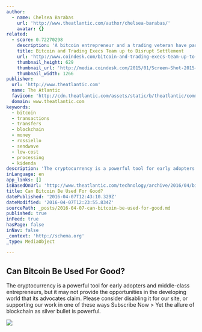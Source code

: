 ```yaml
---
author:
  - name: Chelsea Barabas
    url: 'http://www.theatlantic.com/author/chelsea-barabas/'
    avatar: {}
related:
  - score: 0.72270298
    description: 'A bitcoin entrepreneur and a trading veteran have partnered on a blockchain project that aims to streamline the way assets are exchanged. SETL will use its blockchain, which is "akin to proof-of-stake", to let market participants cut out the web of intermediaries in the post-trade system, saving them time and money.'
    title: Bitcoin and Trading Execs Team up to Disrupt Settlement
    url: 'http://www.coindesk.com/bitcoin-and-trading-execs-team-up-to-disrupt-settlement/'
    thumbnail_height: 629
    thumbnail_url: 'http://media.coindesk.com/2015/01/Screen-Shot-2015-01-13-at-2.40.15-PM.png'
    thumbnail_width: 1266
publisher:
  url: 'http://www.theatlantic.com'
  name: The Atlantic
  favicon: 'http://cdn.theatlantic.com/assets/static/b/theatlantic/common/img/favicon.ico'
  domain: www.theatlantic.com
keywords:
  - bitcoin
  - transactions
  - transfers
  - blockchain
  - money
  - rossiello
  - sendwave
  - low-cost
  - processing
  - kidenda
description: 'The cryptocurrency is a powerful tool for early adopters and middle-class entrepreneurs, but it may not provide the opportunities in the developing world that its advocates claim. Please consider disabling it for our site, or supporting our work in one of these ways Subscribe Now > Yet the allure of blockchain as silver bullet is powerful.'
inLanguage: en
app_links: []
isBasedOnUrl: 'http://www.theatlantic.com/technology/archive/2016/04/bitcoin-hype/477141/'
title: Can Bitcoin Be Used For Good?
datePublished: '2016-04-07T12:43:10.329Z'
dateModified: '2016-04-07T12:23:55.834Z'
sourcePath: _posts/2016-04-07-can-bitcoin-be-used-for-good.md
published: true
inFeed: true
hasPage: false
inNav: false
_context: 'http://schema.org'
_type: MediaObject

---
```

<article style=""><h1>Can Bitcoin Be Used For Good?</h1><p>The cryptocurrency is a powerful tool for early adopters and middle-class entrepreneurs, but it may not provide the opportunities in the developing world that its advocates claim. Please consider disabling it for our site, or supporting our work in one of these ways Subscribe Now &gt; Yet the allure of blockchain as silver bullet is powerful.</p><img src="http://cdn.theatlantic.com/assets/media/img/mt/2016/04/RTX18L2A/facebook.jpg?1459958432" /></article>
